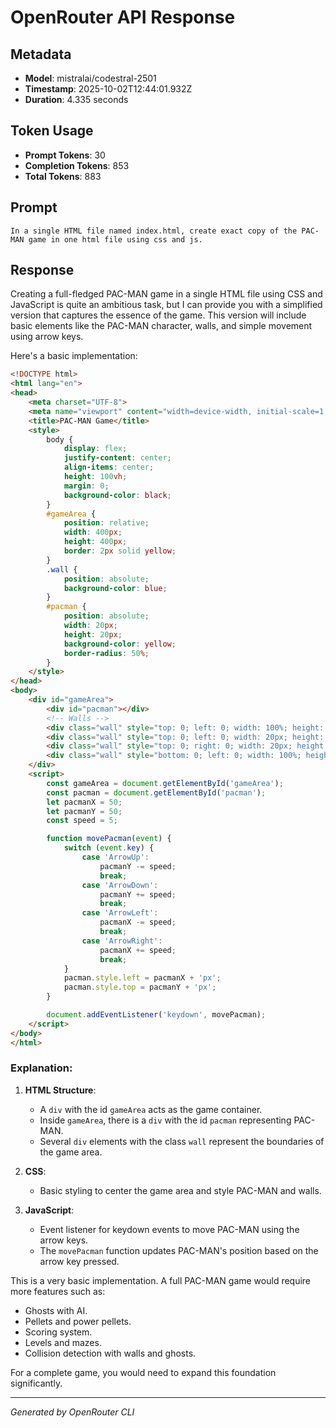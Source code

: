 # OpenRouter API Response

## Metadata
- **Model**: mistralai/codestral-2501
- **Timestamp**: 2025-10-02T12:44:01.932Z
- **Duration**: 4.335 seconds

## Token Usage
- **Prompt Tokens**: 30
- **Completion Tokens**: 853
- **Total Tokens**: 883

## Prompt
```
In a single HTML file named index.html, create exact copy of the PAC-MAN game in one html file using css and js.

```

## Response
Creating a full-fledged PAC-MAN game in a single HTML file using CSS and JavaScript is quite an ambitious task, but I can provide you with a simplified version that captures the essence of the game. This version will include basic elements like the PAC-MAN character, walls, and simple movement using arrow keys.

Here's a basic implementation:

```html
<!DOCTYPE html>
<html lang="en">
<head>
    <meta charset="UTF-8">
    <meta name="viewport" content="width=device-width, initial-scale=1.0">
    <title>PAC-MAN Game</title>
    <style>
        body {
            display: flex;
            justify-content: center;
            align-items: center;
            height: 100vh;
            margin: 0;
            background-color: black;
        }
        #gameArea {
            position: relative;
            width: 400px;
            height: 400px;
            border: 2px solid yellow;
        }
        .wall {
            position: absolute;
            background-color: blue;
        }
        #pacman {
            position: absolute;
            width: 20px;
            height: 20px;
            background-color: yellow;
            border-radius: 50%;
        }
    </style>
</head>
<body>
    <div id="gameArea">
        <div id="pacman"></div>
        <!-- Walls -->
        <div class="wall" style="top: 0; left: 0; width: 100%; height: 20px;"></div>
        <div class="wall" style="top: 0; left: 0; width: 20px; height: 100%;"></div>
        <div class="wall" style="top: 0; right: 0; width: 20px; height: 100%;"></div>
        <div class="wall" style="bottom: 0; left: 0; width: 100%; height: 20px;"></div>
    </div>
    <script>
        const gameArea = document.getElementById('gameArea');
        const pacman = document.getElementById('pacman');
        let pacmanX = 50;
        let pacmanY = 50;
        const speed = 5;

        function movePacman(event) {
            switch (event.key) {
                case 'ArrowUp':
                    pacmanY -= speed;
                    break;
                case 'ArrowDown':
                    pacmanY += speed;
                    break;
                case 'ArrowLeft':
                    pacmanX -= speed;
                    break;
                case 'ArrowRight':
                    pacmanX += speed;
                    break;
            }
            pacman.style.left = pacmanX + 'px';
            pacman.style.top = pacmanY + 'px';
        }

        document.addEventListener('keydown', movePacman);
    </script>
</body>
</html>
```

### Explanation:
1. **HTML Structure**:
   - A `div` with the id `gameArea` acts as the game container.
   - Inside `gameArea`, there is a `div` with the id `pacman` representing PAC-MAN.
   - Several `div` elements with the class `wall` represent the boundaries of the game area.

2. **CSS**:
   - Basic styling to center the game area and style PAC-MAN and walls.

3. **JavaScript**:
   - Event listener for keydown events to move PAC-MAN using the arrow keys.
   - The `movePacman` function updates PAC-MAN's position based on the arrow key pressed.

This is a very basic implementation. A full PAC-MAN game would require more features such as:
- Ghosts with AI.
- Pellets and power pellets.
- Scoring system.
- Levels and mazes.
- Collision detection with walls and ghosts.

For a complete game, you would need to expand this foundation significantly.

---
*Generated by OpenRouter CLI*